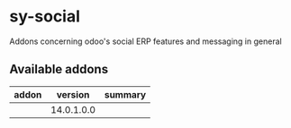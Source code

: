# sy-social
Addons concerning odoo's social ERP features and messaging in general

[//]: # (addons)

Available addons
----------------
addon | version | summary
--- | --- | ---
[](/) | 14.0.1.0.0 | 

[//]: # (end addons)
